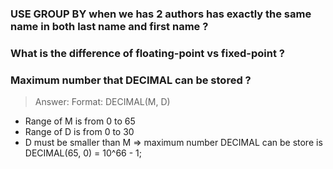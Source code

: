### USE GROUP BY when we has 2 authors has exactly the same name in both last name and first name ?

### What is the difference of floating-point vs fixed-point ?

### Maximum number that DECIMAL can be stored ?
> Answer: 
Format: DECIMAL(M, D)
- Range of M is from 0 to 65
- Range of D is from 0 to 30
- D must be smaller than M
=> maximum number DECIMAL can be store is DECIMAL(65, 0) = 10^66 - 1;
